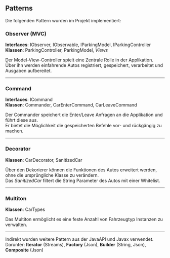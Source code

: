 
## Patterns

Die folgenden Pattern wurden im Projekt implementiert:

### Observer (MVC)

**Interfaces**: IObserver, IObservable, IParkingModel, IParkingController\
**Klassen**: ParkingController, ParkingModel, *Views*

Der Model-View-Controller spielt eine Zentrale Rolle in der Applikation.\
Über ihn werden einfahrende Autos registriert, gespeichert, verarbeitet und Ausgaben aufbereitet.

---

### Command

**Interfaces**: ICommand\
**Klassen**: Commander, CarEnterCommand, CarLeaveCommand

Der Commander speichert die Enter/Leave Anfragen an die Applikation und führt diese aus.\
Er bietet die Möglichkeit die gespeicherten Befehle vor- und rückgängig zu machen.

---

### Decorator

**Klassen**: CarDecorator, SanitizedCar

Über den Dekorierer können die Funktionen des Autos erweitert werden, ohne die ursprüngliche Klasse zu verändern.\
Das *SanitizedCar* filtert die String Parameter des Autos mit einer Whitelist.

---

### Multiton

**Klassen**: CarTypes

Das Multiton ermöglicht es eine feste Anzahl von Fahrzeugtyp Instanzen zu verwalten.

---

Indirekt wurden weitere Pattern aus der JavaAPI und Javax verwendet.\
Darunter: **Iterator** (Streams), **Factory** (Json), **Builder** (String, Json), **Composite** (Json)
